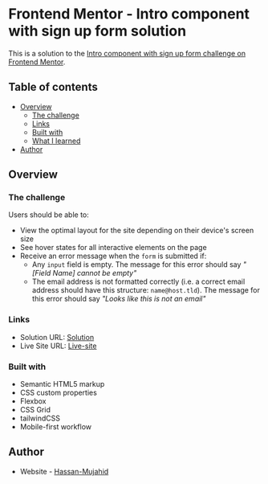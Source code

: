 # Frontend Mentor - Intro component with sign up form solution

This is a solution to the [Intro component with sign up form challenge on Frontend Mentor](https://www.frontendmentor.io/challenges/intro-component-with-signup-form-5cf91bd49edda32581d28fd1).

## Table of contents

- [Overview](#overview)
  - [The challenge](#the-challenge)
  - [Links](#links)
  - [Built with](#built-with)
  - [What I learned](#what-i-learned)
- [Author](#author)

## Overview

### The challenge

Users should be able to:

- View the optimal layout for the site depending on their device's screen size
- See hover states for all interactive elements on the page
- Receive an error message when the `form` is submitted if:
  - Any `input` field is empty. The message for this error should say _"[Field Name] cannot be empty"_
  - The email address is not formatted correctly (i.e. a correct email address should have this structure: `name@host.tld`). The message for this error should say _"Looks like this is not an email"_

### Links

- Solution URL: [Solution](https://github.com/Netixsol-Innovator-Internship/Hassan-Mujahid/tree/main/Week1/Day-6)
- Live Site URL: [Live-site](https://intro-component-solution-by-hassan.netlify.app/)

### Built with

- Semantic HTML5 markup
- CSS custom properties
- Flexbox
- CSS Grid
- tailwindCSS
- Mobile-first workflow

## Author

- Website - [Hassan-Mujahid](https://intro-component-solution-by-hassan.netlify.app/)
